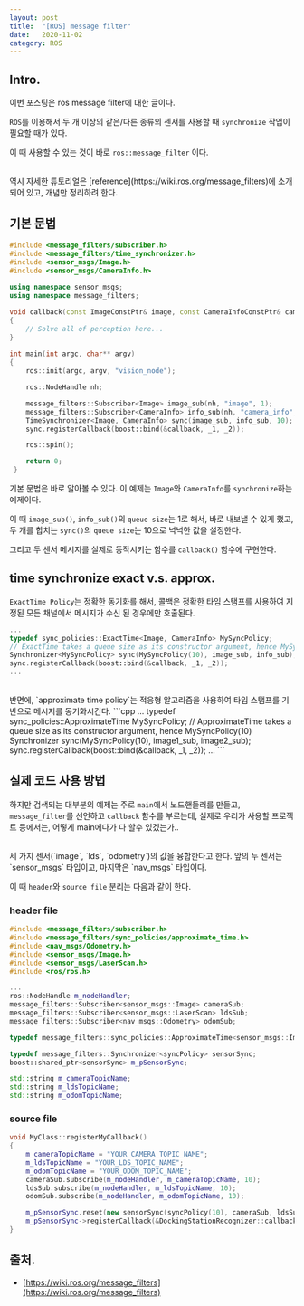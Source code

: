 ```yaml
---
layout: post
title:  "[ROS] message filter"
date:   2020-11-02
category: ROS
---
```


## Intro.
이번 포스팅은 ros message filter에 대한 글이다.

`ROS`를 이용해서 두 개 이상의 같은/다른 종류의 센서를 사용할 때 `synchronize` 작업이 필요할 때가 있다. 

이 때 사용할 수 있는 것이 바로 `ros::message_filter` 이다.

<br> 
역시 자세한 튜토리얼은 [reference](https://wiki.ros.org/message_filters)에 소개되어 있고, 개념만 정리하려 한다.


## 기본 문법

```cpp
#include <message_filters/subscriber.h>
#include <message_filters/time_synchronizer.h>
#include <sensor_msgs/Image.h>
#include <sensor_msgs/CameraInfo.h>
 
using namespace sensor_msgs;
using namespace message_filters;

void callback(const ImageConstPtr& image, const CameraInfoConstPtr& cam_info)
{
	// Solve all of perception here...
}
 
int main(int argc, char** argv)
{
	ros::init(argc, argv, "vision_node");

	ros::NodeHandle nh;

	message_filters::Subscriber<Image> image_sub(nh, "image", 1);
	message_filters::Subscriber<CameraInfo> info_sub(nh, "camera_info", 1);
	TimeSynchronizer<Image, CameraInfo> sync(image_sub, info_sub, 10);
	sync.registerCallback(boost::bind(&callback, _1, _2));

	ros::spin();

	return 0;
 }
```

기본 문법은 바로 알아볼 수 있다. 이 예제는 `Image`와 `CameraInfo`를 `synchronize`하는 예제이다.

이 때 `image_sub()`, `info_sub()`의 `queue size`는 $1$로 해서, 바로 내보낼 수 있게 했고, 두 개를 합치는 `sync()`의 `queue size`는 $10$으로 넉넉한 값을 설정한다.

그리고 두 센서 메시지를 실제로 동작시키는 함수를 `callback()` 함수에 구현한다.

## time synchronize exact v.s. approx.
`ExactTime Policy`는 정확한 동기화를 해서, 콜백은 정확한 타임 스탬프를 사용하여 지정된 모든 채널에서 메시지가 수신 된 경우에만 호출된다.

```cpp
...
typedef sync_policies::ExactTime<Image, CameraInfo> MySyncPolicy;
// ExactTime takes a queue size as its constructor argument, hence MySyncPolicy(10)
Synchronizer<MySyncPolicy> sync(MySyncPolicy(10), image_sub, info_sub);
sync.registerCallback(boost::bind(&callback, _1, _2));
...
```

<br>
반면에, `approximate time policy`는 적응형 알고리즘을 사용하여 타임 스탬프를 기반으로 메시지를 동기화시킨다.
```cpp
...
typedef sync_policies::ApproximateTime<Image, Image> MySyncPolicy;
// ApproximateTime takes a queue size as its constructor argument, hence MySyncPolicy(10)
Synchronizer<MySyncPolicy> sync(MySyncPolicy(10), image1_sub, image2_sub);
sync.registerCallback(boost::bind(&callback, _1, _2));
...
```

## 실제 코드 사용 방법
하지만 검색되는 대부분의 예제는 주로 `main`에서 노드핸들러를 만들고, `message_filter`를 선언하고 `callback` 함수를 부르는데, 실제로 우리가 사용할 프로젝트 등에서는, 어떻게 main에다가 다 할수 있겠는가..

<br>
세 가지 센서(`image`, `lds`, `odometry`)의 값을 융합한다고 한다. 앞의 두 센서는 `sensor_msgs` 타입이고, 마지막은 `nav_msgs` 타입이다.

이 때 `header`와 `source file` 분리는 다음과 같이 한다.

### header file
```cpp
#include <message_filters/subscriber.h>
#include <message_filters/sync_policies/approximate_time.h>
#include <nav_msgs/Odometry.h>
#include <sensor_msgs/Image.h>
#include <sensor_msgs/LaserScan.h>
#include <ros/ros.h>

...
ros::NodeHandle m_nodeHandler;
message_filters::Subscriber<sensor_msgs::Image> cameraSub;
message_filters::Subscriber<sensor_msgs::LaserScan> ldsSub;
message_filters::Subscriber<nav_msgs::Odometry> odomSub;

typedef message_filters::sync_policies::ApproximateTime<sensor_msgs::Image, sensor_msgs::LaserScan, nav_msgs::Odometry> syncPolicy;

typedef message_filters::Synchronizer<syncPolicy> sensorSync;
boost::shared_ptr<sensorSync> m_pSensorSync;

std::string m_cameraTopicName;
std::string m_ldsTopicName;
std::string m_odomTopicName;
```

### source file
```cpp
void MyClass::registerMyCallback()
{
	m_cameraTopicName = "YOUR_CAMERA_TOPIC_NAME";
	m_ldsTopicName = "YOUR_LDS_TOPIC_NAME";
	m_odomTopicName = "YOUR_ODOM_TOPIC_NAME";
    cameraSub.subscribe(m_nodeHandler, m_cameraTopicName, 10);
    ldsSub.subscribe(m_nodeHandler, m_ldsTopicName, 10);
    odomSub.subscribe(m_nodeHandler, m_odomTopicName, 10);

    m_pSensorSync.reset(new sensorSync(syncPolicy(10), cameraSub, ldsSub, odomSub));
    m_pSensorSync->registerCallback(&DockingStationRecognizer::callback, this);
}
```

## 출처.
- [https://wiki.ros.org/message_filters](https://wiki.ros.org/message_filters)

